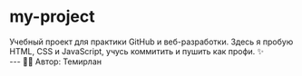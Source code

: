 # my-project
 Учебный проект для практики GitHub и веб-разработки. 
 Здесь я пробую HTML, CSS и JavaScript, учусь коммитить и пушить как профи. ✨   
 --- 👨‍💻 Автор: Темирлан
